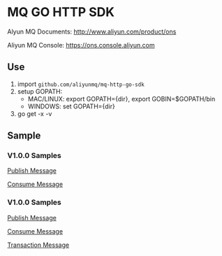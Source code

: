 # MQ GO HTTP SDK  
Alyun MQ Documents: http://www.aliyun.com/product/ons

Aliyun MQ Console: https://ons.console.aliyun.com


## Use

1. import `github.com/aliyunmq/mq-http-go-sdk`
2. setup GOPATH:
    - MAC/LINUX: export GOPATH={dir}, export GOBIN=$GOPATH/bin
    - WINDOWS: set GOPATH={dir}
2. go get -x -v

## Sample

### V1.0.0 Samples
[Publish Message](https://github.com/aliyunmq/mq-http-samples/blob/master/go/producer.go)

[Consume Message](https://github.com/aliyunmq/mq-http-samples/blob/master/go/producer.go)

### V1.0.0 Samples
[Publish Message](https://github.com/aliyunmq/mq-http-samples/tree/101-dev/go/producer.go)

[Consume Message](https://github.com/aliyunmq/mq-http-samples/tree/101-dev/go/producer.go)

[Transaction Message](https://github.com/aliyunmq/mq-http-samples/tree/101-dev/go/trans_producer.go)
